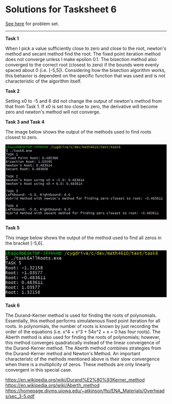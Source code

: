 # Solutions for Tasksheet 6
[See here](https://github.com/jvkoebbe/math4610/blob/master/tasksheets/tasksheet_06/pdf/tasksheet_06.pdf) for problem set.

<hr>

**Task 1**

When I pick a value sufficiently close to zero and close to the root, newton's method and secant method find the root. The fixed point iteration method does not converge unless I make epsilon 0.1. The bisection method also converged to the correct root (closest to zero) if the bounds were evenly spaced about 0 (i.e. [-5,5]). Considering how the bisection algorithm works, this behavior is dependent on the specific function that was used and is not characteristic of the algorithm itself. 

**Task 2**

Setting x0 to -5 and 6 did not change the output of newton's method from that from Task 1. If x0 is set too close to zero, the derivative will become zero and newton's method will not converge. 

**Task 3 and Task 4**

The image below shows the output of the methods used to find roots closest to zero. 

![](../images/tasksheet6_othertasks.JPG)

**Task 5**

This image below shows the output of the method used to find all zeros in the bracket [-5,6]. 

![](../images/tasksheet6_task5.JPG)

**Task 6**

The Durand-Kerner method is used for finding the roots of polynomials. Essentially, this method performs simulatenous fixed point iteration for all roots. In polynomials, the number of roots is known by just recording the order of the equations (i.e. x^4 + x^3 + 54x^2 + x = 0 has four roots). The Aberth method is also used for finding the roots of polynomials; however, this method converges quadratically instead of the linear convergence of the Durand-Kerner method. The Aberth method combines strategies from the Durand-Kerner method and Newton's Method. An important characteristc of the methods mentioned above is their slow convergence when there is a multiplicity of zeros. These methods are only linearly convergent in this special case.

https://en.wikipedia.org/wiki/Durand%E2%80%93Kerner_method
https://en.wikipedia.org/wiki/Aberth_method
https://homepage.divms.uiowa.edu/~atkinson/ftp/ENA_Materials/Overheads/sec_3-5.pdf




